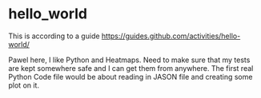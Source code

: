 # hello_world
This is according to a guide https://guides.github.com/activities/hello-world/

Pawel here, I like Python and Heatmaps. Need to make sure that my tests are kept somewhere safe and I can get them from anywhere.
The first real Python Code file would be about reading in JASON file and creating some plot on it.
